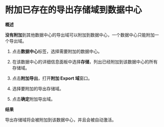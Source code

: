 # 附加已存在的导出存储域到数据中心

**概述**

**没有附加**到其他数据中心的导出域可以附加到数据中心，一个数据中心只能附加一个导出域。

1. 点击**数据中心**标签，选择需要附加的数据中心。

2. 在该数据中心的详细信息面板中选择**存储**，列出已经附加到该数据中心的所有存储域。

3. 点击**附加导出**，打开**附加 Export 域**窗口。

4. 选择要附加的导出存储域。

5. 点击**确定**附加导出域。

**结果**

导出存储域将会被附加到该数据中心，并且会被自动激活。
